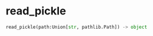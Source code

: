 <h1 id="datasetdatabase.utils.tools.read_pickle">read_pickle</h1>

```python
read_pickle(path:Union[str, pathlib.Path]) -> object
```

